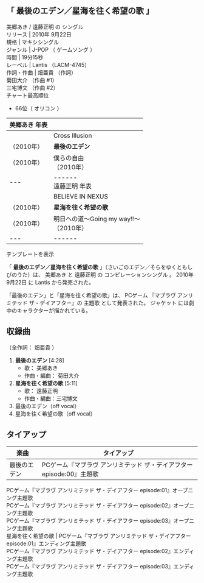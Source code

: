 「  最後のエデン／星海を往く希望の歌  」  
---  
美郷あき  /  遠藤正明  の  シングル  
リリース  |  2010年  9月22日   
規格  |  マキシシングル   
ジャンル  |  J-POP  （  ゲームソング  ）   
時間  |  19分15秒   
レーベル  |  Lantis  （LACM-4745）   
作詞・作曲  |  畑亜貴  （作詞）   
菊田大介  （作曲 #1）  
三宅博文  （作曲 #2）  
チャート最高順位  
  
  * 66位（  オリコン  ） 

  
|  美郷あき  年表  ||
|---|---|
||  Cross Illusion  |
|（2010年）  |  **最後のエデン**   |
|（2010年）  |  僕らの自由    <br>（2010年）  |
|---|------<br>遠藤正明  年表  |
||  BELIEVE IN NEXUS  |
|（2010年）  |  **星海を往く希望の歌**   |
|（2010年）  |  明日への道〜Going my way!!〜    <br>（2010年）  |
|---|------|
  
テンプレートを表示  
  
「 **最後のエデン／星海を往く希望の歌** 」（さいごのエデン／そらをゆくともしびのうた）は、  美郷あき  と  遠藤正明  の
コンピレーションシングル  。  2010年  9月22日  に  Lantis  から発売された。

「最後のエデン」と「星海を往く希望の歌」は、  PCゲーム  『マブラヴ アンリミテッド ザ・デイアフター』の  主題歌  として発表された。  ジャケット
には劇中のキャラクターが描かれている。

##  収録曲  

（全作詞：  畑亜貴  ）

  1. **最後のエデン** [4:28] 
     * 歌：  美郷あき 
     * 作曲・編曲：  菊田大介 
  2. **星海を往く希望の歌** [5:11] 
     * 歌：  遠藤正明 
     * 作曲・編曲：三宅博文 
  3. 最後のエデン（off vocal） 
  4. 星海を往く希望の歌（off vocal） 

##  タイアップ  

楽曲  |  タイアップ   
---|---  
最後のエデン  |  PCゲーム『マブラヴ アンリミテッド ザ・デイアフター episode:00』主題歌   
PCゲーム『マブラヴ アンリミテッド ザ・デイアフター episode:01』オープニング主題歌  
PCゲーム『マブラヴ アンリミテッド ザ・デイアフター episode:02』オープニング主題歌  
PCゲーム『マブラヴ アンリミテッド ザ・デイアフター episode:03』オープニング主題歌  
星海を往く希望の歌  |  PCゲーム『マブラヴ アンリミテッド ザ・デイアフター episode:01』エンディング主題歌   
PCゲーム『マブラヴ アンリミテッド ザ・デイアフター episode:02』エンディング主題歌  
PCゲーム『マブラヴ アンリミテッド ザ・デイアフター episode:03』エンディング主題歌  
  
